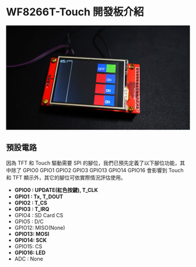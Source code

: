 # WF8266T-Touch 開發板介紹

![](../imgs/DSC02177.JPG)

## 預設電路
因為 TFT 和 Touch 驅動需要 SPI 的腳位，我們已預先定義了以下腳位功能，其中除了 GPIO0 GPIO1 GPIO2 GPIO3 GPIO13 GPIO14 GPIO16 會影響到 Touch 和 TFT 顯示外，其它的腳位可依實際情況評估使用。

* **GPIO0 : UPDATE(紅色按鍵), T_CLK**
* **GPIO1 : Tx, T_DOUT**
* **GPIO2 : T_CS**
* **GPIO3 : T_IRQ**
* GPIO4 : SD Card CS
* GPIO5 : D/C
* GPIO12: MISO(None)
* **GPIO13: MOSI**
* **GPIO14: SCK**
* GPIO15: CS
* **GPIO16: LED**
* ADC : None